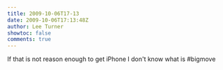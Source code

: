 ```yaml
---
title: 2009-10-06T17-13
date: 2009-10-06T17:13:48Z
author: Lee Turner
showtoc: false
comments: true
---
```


If that is not reason enough to get iPhone I don't know what is #bigmove

